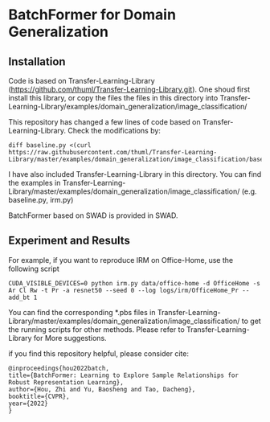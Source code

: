 # BatchFormer for Domain Generalization

## Installation
Code is based on Transfer-Learning-Library (https://github.com/thuml/Transfer-Learning-Library.git). One shoud first install this library, or copy the files the files in this directory into Transfer-Learning-Library/examples/domain_generalization/image_classification/



This repository has changed a few lines of code based on Transfer-Learning-Library. Check the modifications by:
```
diff baseline.py <(curl https://raw.githubusercontent.com/thuml/Transfer-Learning-Library/master/examples/domain_generalization/image_classification/baseline.py)
```

I have also included Transfer-Learning-Library in this directory. You can find the examples in Transfer-Learning-Library/master/examples/domain_generalization/image_classification/ (e.g. baseline.py, irm.py)

BatchFormer based on SWAD is provided in SWAD.


## Experiment and Results

For example, if you want to reproduce IRM on Office-Home, use the following script

```shell script
CUDA_VISIBLE_DEVICES=0 python irm.py data/office-home -d OfficeHome -s Ar Cl Rw -t Pr -a resnet50 --seed 0 --log logs/irm/OfficeHome_Pr --add_bt 1
```

You can find the corresponding *.pbs files in Transfer-Learning-Library/master/examples/domain_generalization/image_classification/ to get the running scripts for other methods. Please refer to Transfer-Learning-Library for More suggestions.

if you find this repository helpful, please consider cite:

    @inproceedings{hou2022batch,
    title={BatchFormer: Learning to Explore Sample Relationships for Robust Representation Learning},
    author={Hou, Zhi and Yu, Baosheng and Tao, Dacheng},
    booktitle={CVPR},
    year={2022}
    }

